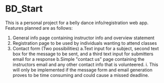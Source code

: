 # BD_Start
This is a personal project for a belly dance info/registration web app. 
Features planned are as follows:
  1. General info page containing instructor info and overview statement
  2. Registration page to be used by individuals wanting to attend classes
  3. Contact form (Two possibilities)
    a.Text input for a subject, second text box for the message to be sent, and a third text input for submitters email for a response
    b.Simple "contact us" page containing the instructors email and any other contact info that is volunteered.
      i. This will only be implemented if the message form and email generation proves to be time consuming and could cause a missed deadline.
